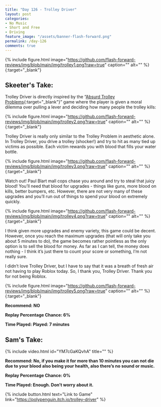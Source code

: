 ```yaml
---
title: "Day 126 - Trolley Driver"
layout: post
categories:
- No Music
- Short and Free
- Driving
feature_image: "/assets/banner-flash-forward.png"
permalink: /day-126
comments: true
---
```


{% include figure.html image="https://github.com/flash-forward-reviews/img/blob/main/img/trolley1.png?raw=true" caption="" alt="" %}{:target="_blank"}

## Skeeter's Take:

Trolley Driver is directly inspired by the “[Absurd Trolley Problems](https://neal.fun/absurd-trolley-problems/){:target="_blank"}” game where the player is given a moral dilemma over pulling a lever and deciding how many people the trolley kills:

{% include figure.html image="https://github.com/flash-forward-reviews/img/blob/main/img/trolley2.png?raw=true" caption="" alt="" %}{:target="_blank"}

Trolley Driver is really only similar to the Trolley Problem in aesthetic alone. In Trolley Driver, you drive a trolley (shocker!) and try to hit as many tied up victims as possible. Each victim rewards you with blood that fills your water bottle.

{% include figure.html image="https://github.com/flash-forward-reviews/img/blob/main/img/trolley3.png?raw=true" caption="" alt="" %}{:target="_blank"}

Watch out! Paul Blart mall cops chase you around and try to steal that juicy blood! You’ll need that blood for upgrades - things like guns, more blood on kills, better bumpers, etc. However, there are not very many of these upgrades and you’ll run out of things to spend your blood on extremely quickly. 

{% include figure.html image="https://github.com/flash-forward-reviews/img/blob/main/img/trolley4.png?raw=true" caption="" alt="" %}{:target="_blank"}

I think given more upgrades and enemy variety, this game could be decent. However, once you reach the maximum upgrades (that will only take you about 5 minutes to do), the game becomes rather pointless as the only option is to sell the blood for money. As far as I can tell, the money does nothing - I think it’s just there to count your score or something, I’m not really sure. 

I didn’t love Trolley Driver, but I have to say that it was a breath of fresh air not having to play Roblox today. So, I thank you, Trolley Driver. Thank you for not being Roblox.

{% include figure.html image="https://github.com/flash-forward-reviews/img/blob/main/img/trolley5.png?raw=true" caption="" alt="" %}{:target="_blank"}

**Recommend: NO**

**Replay Percentage Chance: 6%**

**Time Played: Played: 7 minutes**

## Sam's Take:

{% include video.html id="YM7cGaKQvhA" title="" %}

**Recommend:  No, if you make it for more than 10 minutes you can not die due to your blood also being your health, also there’s no sound or music.**

**Replay Percentage Chance: 0%**

**Time Played: Enough. Don’t worry about it.**

{% include button.html text="Link to Game" link="https://polypenguin.itch.io/trolley-driver" %}